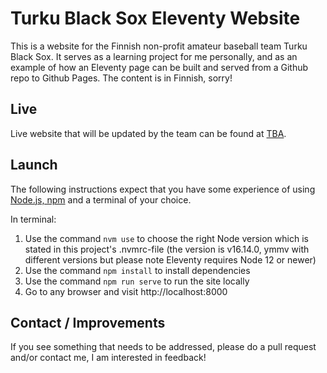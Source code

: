 # Turku Black Sox Eleventy Website

This is a website for the Finnish non-profit amateur baseball team Turku Black Sox. It serves as a learning project for me personally, and as an example of how an Eleventy page can be built and served from a Github repo to Github Pages. The content is in Finnish, sorry!

## Live

Live website that will be updated by the team can be found at [TBA](#).

## Launch

The following instructions expect that you have some experience of using [Node.js, npm](https://docs.npmjs.com/downloading-and-installing-node-js-and-npm) and a terminal of your choice.

In terminal:

1. Use the command `nvm use` to choose the right Node version which is stated in this project's .nvmrc-file (the version is v16.14.0, ymmv with different versions but please note Eleventy requires Node 12 or newer)
2. Use the command `npm install` to install dependencies
3. Use the command `npm run serve` to run the site locally
4. Go to any browser and visit http://localhost:8000

## Contact / Improvements

If you see something that needs to be addressed, please do a pull request and/or contact me, I am interested in feedback!
